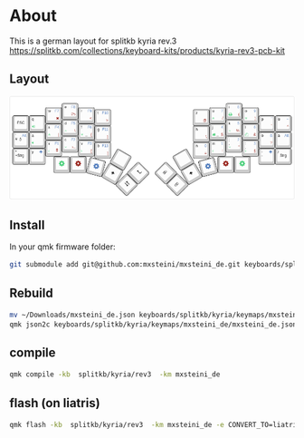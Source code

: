 # About

This is a german layout for splitkb kyria rev.3
https://splitkb.com/collections/keyboard-kits/products/kyria-rev3-pcb-kit

## Layout
![Alt text](kyria-mxsteini-2.png)

## Install
In your qmk firmware folder:
```bash
git submodule add git@github.com:mxsteini/mxsteini_de.git keyboards/splitkb/kyria/keymaps/mxsteini_de
```

## Rebuild

```bash
mv ~/Downloads/mxsteini_de.json keyboards/splitkb/kyria/keymaps/mxsteini_de/mxsteini_de.json
qmk json2c keyboards/splitkb/kyria/keymaps/mxsteini_de/mxsteini_de.json > keyboards/splitkb/kyria/keymaps/mxsteini_de/keymap.c
```

## compile
```bash
qmk compile -kb  splitkb/kyria/rev3  -km mxsteini_de
```

## flash (on liatris)
```bash
qmk flash -kb  splitkb/kyria/rev3  -km mxsteini_de -e CONVERT_TO=liatris
```
